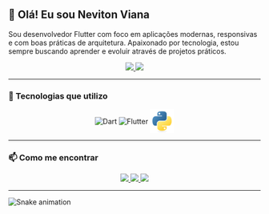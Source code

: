 ## 👋 Olá! Eu sou Neviton Viana

Sou desenvolvedor Flutter com foco em aplicações modernas, responsivas e com boas práticas de arquitetura. Apaixonado por tecnologia, estou sempre buscando aprender e evoluir através de projetos práticos.

<div align="center">
  <a href="https://github.com/nevitonviana">
    <img height="180em" src="https://github-readme-stats.vercel.app/api?username=nevitonviana&show_icons=true&theme=dracula&include_all_commits=true&count_private=true"/>
    <img height="180em" src="https://github-readme-stats.vercel.app/api/top-langs/?username=nevitonviana&layout=compact&langs_count=7&theme=dracula"/>
  </a>
</div>

---

### 🚀 Tecnologias que utilizo
<div align="center">
  <img align="center" alt="Dart" height="48" width="48" src="https://img.icons8.com/color/48/000000/dart.png"/>
  <img align="center" alt="Flutter" height="48" width="48" src="https://img.icons8.com/color/48/000000/flutter.png"/>
  <img align="center" alt="Python" height="48" width="48" src="https://raw.githubusercontent.com/devicons/devicon/master/icons/python/python-original.svg"/>
</div>

---

### 📫 Como me encontrar
<div align="center">
  <a href="https://discord.gg/5958" target="_blank">
    <img src="https://img.shields.io/badge/Discord-7289DA?style=for-the-badge&logo=discord&logoColor=white"/>
  </a> 
  <a href="mailto:nevitonviana1@hotmail.com" target="_blank">
    <img src="https://img.shields.io/badge/-Email-%23333?style=for-the-badge&logo=gmail&logoColor=white"/>
  </a>
  <a href="https://www.linkedin.com/in/neviton-viana-a996a931" target="_blank">
    <img src="https://img.shields.io/badge/-LinkedIn-%230077B5?style=for-the-badge&logo=linkedin&logoColor=white"/>
  </a>
</div>

---


  ![Snake animation](https://github-readme-activity-graph.vercel.app/graph?username=nevitonviana&theme=dracula)



